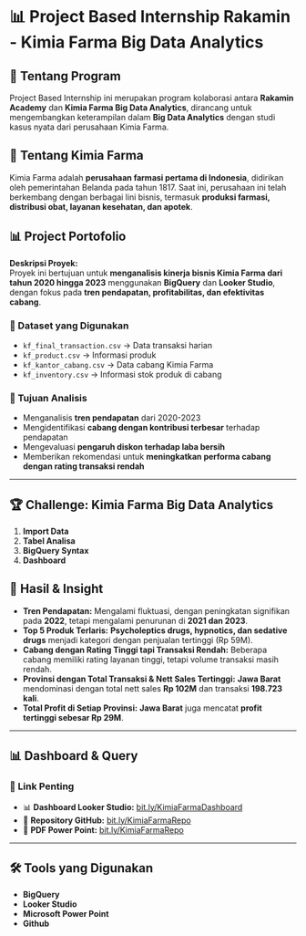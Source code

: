 # 📊 Project Based Internship Rakamin - Kimia Farma Big Data Analytics  
## 🏢 Tentang Program  
Project Based Internship ini merupakan program kolaborasi antara **Rakamin Academy** dan **Kimia Farma Big Data Analytics**, dirancang untuk mengembangkan keterampilan dalam **Big Data Analytics** dengan studi kasus nyata dari perusahaan Kimia Farma.  

## 🏥 Tentang Kimia Farma  
Kimia Farma adalah **perusahaan farmasi pertama di Indonesia**, didirikan oleh pemerintahan Belanda pada tahun 1817. Saat ini, perusahaan ini telah berkembang dengan berbagai lini bisnis, termasuk **produksi farmasi, distribusi obat, layanan kesehatan, dan apotek**.  

## 📊 Project Portofolio  
**Deskripsi Proyek:**  
Proyek ini bertujuan untuk **menganalisis kinerja bisnis Kimia Farma dari tahun 2020 hingga 2023** menggunakan **BigQuery** dan **Looker Studio**, dengan fokus pada **tren pendapatan, profitabilitas, dan efektivitas cabang**.  

### 📂 Dataset yang Digunakan  
- `kf_final_transaction.csv` → Data transaksi harian  
- `kf_product.csv` → Informasi produk  
- `kf_kantor_cabang.csv` → Data cabang Kimia Farma  
- `kf_inventory.csv` → Informasi stok produk di cabang  

### 🎯 Tujuan Analisis  
- Menganalisis **tren pendapatan** dari 2020-2023  
- Mengidentifikasi **cabang dengan kontribusi terbesar** terhadap pendapatan  
- Mengevaluasi **pengaruh diskon terhadap laba bersih**  
- Memberikan rekomendasi untuk **meningkatkan performa cabang dengan rating transaksi rendah**  

---
## 🏆 Challenge: Kimia Farma Big Data Analytics  
1. **Import Data**  
2. **Tabel Analisa**  
3. **BigQuery Syntax**  
4. **Dashboard** 

## 🔎 Hasil & Insight  
- **Tren Pendapatan:** Mengalami fluktuasi, dengan peningkatan signifikan pada **2022**, tetapi mengalami penurunan di **2021 dan 2023**.  
-  **Top 5 Produk Terlaris:** **Psycholeptics drugs, hypnotics, dan sedative drugs** menjadi kategori dengan penjualan tertinggi (Rp 59M).  
- **Cabang dengan Rating Tinggi tapi Transaksi Rendah:** Beberapa cabang memiliki rating layanan tinggi, tetapi volume transaksi masih rendah.  
- **Provinsi dengan Total Transaksi & Nett Sales Tertinggi:** **Jawa Barat** mendominasi dengan total nett sales **Rp 102M** dan transaksi **198.723 kali**.  
- **Total Profit di Setiap Provinsi:** **Jawa Barat** juga mencatat **profit tertinggi sebesar Rp 29M**.  

---

## 📊 Dashboard & Query  
### 🔗 Link Penting  
- 📊 **Dashboard Looker Studio:** [bit.ly/KimiaFarmaDashboard](https://bit.ly/KimiaFarmaDashboard)  
- 💾 **Repository GitHub:** [bit.ly/KimiaFarmaRepo](https://bit.ly/KimiaFarmaRepo)  
- 📄 **PDF Power Point:** [bit.ly/KimiaFarmaRepo](https://bit.ly/KimiaFarmaRepo)  

---

## 🛠️ Tools yang Digunakan  
- **BigQuery** 
- **Looker Studio**  
- **Microsoft Power Point**
- **Github**

